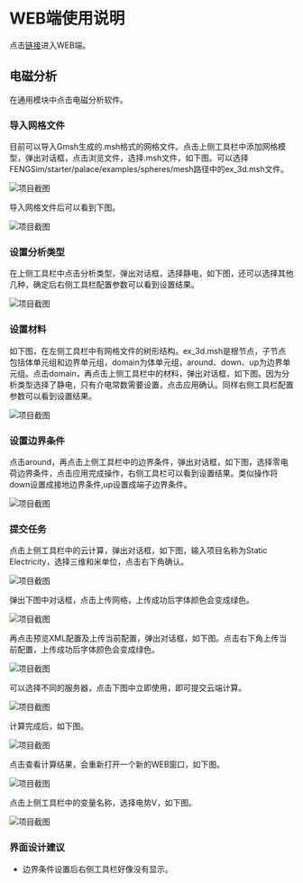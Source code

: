 # WEB端使用说明

点击[链接](https://run-web-app.pre-env.cae001.com/projects)进入WEB端。

## 电磁分析

在通用模块中点击电磁分析软件。

### 导入网格文件

目前可以导入Gmsh生成的.msh格式的网格文件。点击上侧工具栏中添加网格模型，弹出对话框，点击浏览文件，选择.msh文件，如下图。可以选择FENGSim/starter/palace/examples/spheres/mesh路径中的ex_3d.msh文件。

![项目截图](./fig/palace/1.png)

导入网格文件后可以看到下图。

![项目截图](./fig/palace/2.png)

### 设置分析类型

在上侧工具栏中点击分析类型，弹出对话框，选择静电，如下图，还可以选择其他几种，确定后右侧工具栏配置参数可以看到设置结果。

![项目截图](./fig/palace/3.png)

### 设置材料

如下图，在左侧工具栏中有网格文件的树形结构。ex_3d.msh是根节点，子节点包括体单元组和边界单元组，domain为体单元组，around、down、up为边界单元组。点击domain，再点击上侧工具栏中的材料，弹出对话框，如下图。因为分析类型选择了静电，只有介电常数需要设置，点击应用确认。同样右侧工具栏配置参数可以看到设置结果。

![项目截图](./fig/palace/4.png)

### 设置边界条件

点击around，再点击上侧工具栏中的边界条件，弹出对话框，如下图，选择零电荷边界条件，点击应用完成操作，右侧工具栏可以看到设置结果。类似操作将down设置成接地边界条件,up设置成端子边界条件。

![项目截图](./fig/palace/5.png)

### 提交任务

点击上侧工具栏中的云计算，弹出对话框，如下图，输入项目名称为Static Electricity，选择三维和米单位，点击右下角确认。

![项目截图](./fig/palace/6.png)

弹出下图中对话框，点击上传网格，上传成功后字体颜色会变成绿色。

![项目截图](./fig/palace/7.png)

再点击预览XML配置及上传当前配置，弹出对话框，如下图。点击右下角上传当前配置，上传成功后字体颜色会变成绿色。

![项目截图](./fig/palace/8.png)

可以选择不同的服务器，点击下图中立即使用，即可提交云端计算。

![项目截图](./fig/palace/9.png)

计算完成后，如下图。

![项目截图](./fig/palace/10.png)

点击查看计算结果，会重新打开一个新的WEB窗口，如下图。

![项目截图](./fig/palace/11.png)

点击上侧工具栏中的变量名称，选择电势V，如下图。

![项目截图](./fig/palace/12.png)

### 界面设计建议

* 边界条件设置后右侧工具栏好像没有显示。
